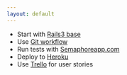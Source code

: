 ```yaml
---
layout: default
---
```


* Start with [Rails3 base](http://github.com/fs/rails3-base/)
* Use [Git workflow](/dev/git-workflow)
* Run tests with [Semaphoreapp.com](/dev/ci-semaphoreapp)
* Deploy to [Heroku](/deploy/heroku)
* Use [Trello](/management/trello) for user stories